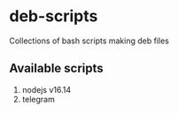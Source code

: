 # deb-scripts

Collections of bash scripts making deb files

## Available scripts 

1. nodejs v16.14 
2. telegram